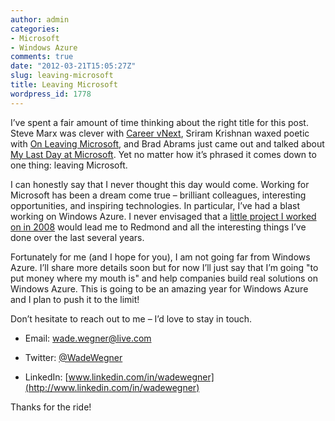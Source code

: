 ```yaml
---
author: admin
categories:
- Microsoft
- Windows Azure
comments: true
date: "2012-03-21T15:05:27Z"
slug: leaving-microsoft
title: Leaving Microsoft
wordpress_id: 1778
---
```


I’ve spent a fair amount of time thinking about the right title for this post. Steve Marx was clever with [Career vNext](http://blog.smarx.com/posts/career-vnext), Sriram Krishnan waxed poetic with [On Leaving Microsoft](http://sriramk.com/blog/2011/05/leaving-microsoft.html), and Brad Abrams just came out and talked about [My Last Day at Microsoft](http://blogs.msdn.com/b/brada/archive/2010/04/20/my-last-day-at-microsoft.aspx). Yet no matter how it’s phrased it comes down to one thing: leaving Microsoft.

I can honestly say that I never thought this day would come. Working for Microsoft has been a dream come true – brilliant colleagues, interesting opportunities, and inspiring technologies. In particular, I’ve had a blast working on Windows Azure. I never envisaged that a [little project I worked on in 2008](http://www.wadewegner.com/2008/11/building-multi-enterprise-business-applications-on-the-azure-services-platform/) would lead me to Redmond and all the interesting things I’ve done over the last several years.

Fortunately for me (and I hope for you), I am not going far from Windows Azure. I’ll share more details soon but for now I’ll just say that I’m going "to put money where my mouth is" and help companies build real solutions on Windows Azure. This is going to be an amazing year for Windows Azure and I plan to push it to the limit!

Don’t hesitate to reach out to me – I’d love to stay in touch.
  
* Email: [wade.wegner@live.com](mailto:wade.wegner@live.com)

* Twitter: [@WadeWegner](http://twitter.com/#!/wadewegner)

* LinkedIn: [www.linkedin.com/in/wadewegner](http://www.linkedin.com/in/wadewegner)
 
Thanks for the ride!